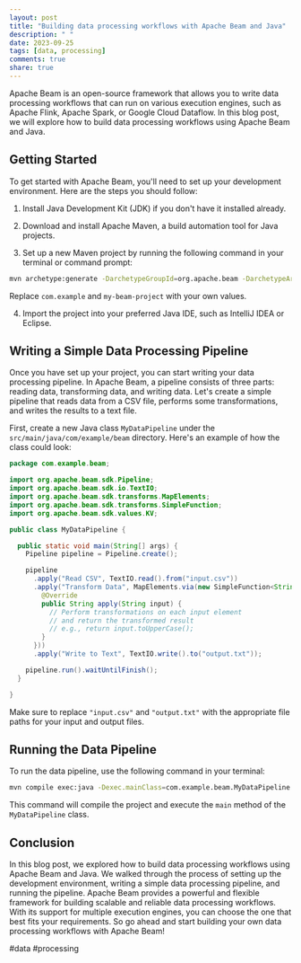 ```yaml
---
layout: post
title: "Building data processing workflows with Apache Beam and Java"
description: " "
date: 2023-09-25
tags: [data, processing]
comments: true
share: true
---
```


Apache Beam is an open-source framework that allows you to write data processing workflows that can run on various execution engines, such as Apache Flink, Apache Spark, or Google Cloud Dataflow. In this blog post, we will explore how to build data processing workflows using Apache Beam and Java.

## Getting Started ##

To get started with Apache Beam, you'll need to set up your development environment. Here are the steps you should follow:

1. Install Java Development Kit (JDK) if you don't have it installed already.

2. Download and install Apache Maven, a build automation tool for Java projects.

3. Set up a new Maven project by running the following command in your terminal or command prompt:

```bash
mvn archetype:generate -DarchetypeGroupId=org.apache.beam -DarchetypeArtifactId=beam-sdks-java-maven-archetypes-examples -DarchetypeVersion=2.33.0 -DgroupId=com.example -DartifactId=my-beam-project -Dversion="0.1" -Dpackage=com.example.beam
```

Replace `com.example` and `my-beam-project` with your own values.

4. Import the project into your preferred Java IDE, such as IntelliJ IDEA or Eclipse.

## Writing a Simple Data Processing Pipeline ##

Once you have set up your project, you can start writing your data processing pipeline. In Apache Beam, a pipeline consists of three parts: reading data, transforming data, and writing data. Let's create a simple pipeline that reads data from a CSV file, performs some transformations, and writes the results to a text file.

First, create a new Java class `MyDataPipeline` under the `src/main/java/com/example/beam` directory. Here's an example of how the class could look:

```java
package com.example.beam;

import org.apache.beam.sdk.Pipeline;
import org.apache.beam.sdk.io.TextIO;
import org.apache.beam.sdk.transforms.MapElements;
import org.apache.beam.sdk.transforms.SimpleFunction;
import org.apache.beam.sdk.values.KV;

public class MyDataPipeline {

  public static void main(String[] args) {
    Pipeline pipeline = Pipeline.create();

    pipeline
      .apply("Read CSV", TextIO.read().from("input.csv"))
      .apply("Transform Data", MapElements.via(new SimpleFunction<String, String>() {
        @Override
        public String apply(String input) {
          // Perform transformations on each input element
          // and return the transformed result
          // e.g., return input.toUpperCase();
        }
      }))
      .apply("Write to Text", TextIO.write().to("output.txt"));

    pipeline.run().waitUntilFinish();
  }

}
```

Make sure to replace `"input.csv"` and `"output.txt"` with the appropriate file paths for your input and output files.

## Running the Data Pipeline ##

To run the data pipeline, use the following command in your terminal:

```bash
mvn compile exec:java -Dexec.mainClass=com.example.beam.MyDataPipeline
```

This command will compile the project and execute the `main` method of the `MyDataPipeline` class.

## Conclusion ##

In this blog post, we explored how to build data processing workflows using Apache Beam and Java. We walked through the process of setting up the development environment, writing a simple data processing pipeline, and running the pipeline. Apache Beam provides a powerful and flexible framework for building scalable and reliable data processing workflows. With its support for multiple execution engines, you can choose the one that best fits your requirements. So go ahead and start building your own data processing workflows with Apache Beam!

#data #processing